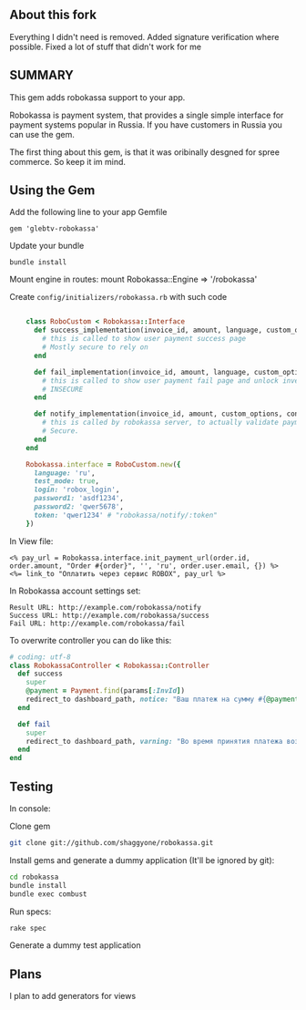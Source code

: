About this fork
-------

Everything I didn't need is removed. Added signature verification where possible. Fixed a lot of stuff that didn't work for me

SUMMARY
-------

This gem adds robokassa support to your app.

Robokassa is payment system, that provides a single simple interface for payment systems popular in Russia.
If you have customers in Russia you can use the gem.

The first thing about this gem, is that it was oribinally desgned for spree commerce. So keep it im mind.


Using the Gem
-------------

Add the following line to your app Gemfile

    gem 'glebtv-robokassa'

Update your bundle

    bundle install

Mount engine in routes:
    mount Robokassa::Engine => '/robokassa'

    
Create `config/initializers/robokassa.rb` with such code

```ruby

    class RoboCustom < Robokassa::Interface
      def success_implementation(invoice_id, amount, language, custom_options, controller)
        # this is called to show user payment success page
        # Mostly secure to rely on
      end

      def fail_implementation(invoice_id, amount, language, custom_options, controller)
        # this is called to show user payment fail page and unlock inventory stocks for order
        # INSECURE
      end

      def notify_implementation(invoice_id, amount, custom_options, controller)
        # this is called by robokassa server, to actually validate payment
        # Secure.
      end
    end

    Robokassa.interface = RoboCustom.new({
      language: 'ru',
      test_mode: true,
      login: 'robox_login',
      password1: 'asdf1234',
      password2: 'qwer5678',
      token: 'qwer1234' # "robokassa/notify/:token"
    })
```

In View file:

```ERB
<% pay_url = Robokassa.interface.init_payment_url(order.id, order.amount, "Order #{order}", '', 'ru', order.user.email, {}) %>
<%= link_to "Оплатить через сервис ROBOX", pay_url %>
```

In Robokassa account settings set:

    Result URL: http://example.com/robokassa/notify
    Success URL: http://example.com/robokassa/success
    Fail URL: http://example.com/robokassa/fail


To overwrite controller you can do like this:

```ruby
# coding: utf-8
class RobokassaController < Robokassa::Controller
  def success
    super
    @payment = Payment.find(params[:InvId])
    redirect_to dashboard_path, notice: "Ваш платеж на сумму #{@payment.amount} руб. успешно принят. Спасибо!"
  end

  def fail
    super
    redirect_to dashboard_path, varning: "Во время принятия платежа возникла ошибка. Мы скоро разберемся!"
  end
end
```

Testing
-----
In console:

Clone gem
```bash
git clone git://github.com/shaggyone/robokassa.git
```

Install gems and generate a dummy application (It'll be ignored by git):
```bash
cd robokassa
bundle install
bundle exec combust
```

Run specs:
```bash
rake spec
```

Generate a dummy test application

Plans
-----

I plan to add generators for views
